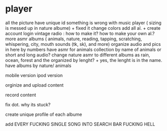 # player

all the picture have unique id
something is wrong with music player ( sizing is messed up in nature albume) + fixed it
change colors
add all al. +
create account login
vintage radio : how to make it?
how to make your own al.?
more asmr albums ( animals, nature, reading, tapping, scratching, whispering, city, mouth sounds (tk, sk), and more)
organize audio and pics in here by numbers
have asmr for animals collection by name of animals or short and long audio?
change nature asmr to different albums as rain, ocean, forest and the organized by lenght? + yes, the lenght is in the name. have albums by nature/ animals

mobile version
ipod version

orginize and upload content

record content

fix dot. why its stuck?

create unique profile of each albume

add EVERY FUCKING SINGLE SONG INTO SEARCH BAR FUCKING HELL
